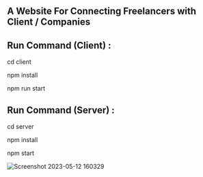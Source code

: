 ## A Website For Connecting Freelancers with Client / Companies

## Run Command (Client) : 
cd client 

npm install

npm run start

## Run Command (Server) :
cd server 

npm install

npm start

![Screenshot 2023-05-12 160329](https://github.com/niladrix719/Fipezo/assets/91966855/b87bc509-7049-4c70-b83d-0e394b93179a)
